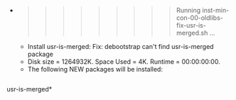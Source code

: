 * >>>>>>>>> Running inst-min-con-00-oldlibs-fix-usr-is-merged.sh ...
  * Install usr-is-merged: Fix: debootstrap can't find usr-is-merged package
  * Disk size = 1264932K. Space Used = 4K. Runtime = 00:00:00:00.
  * The following NEW packages will be installed:
  ```bash
usr-is-merged*
  ```
